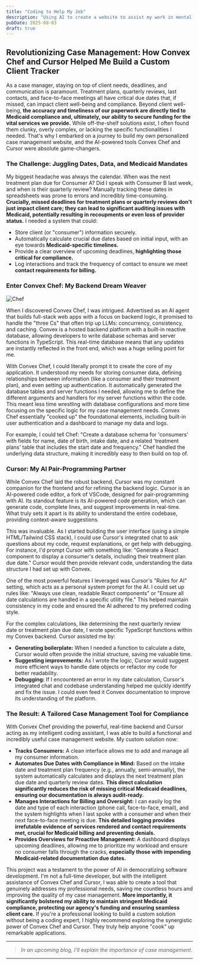 ```yaml
---
title: "Coding to Help My Job"
description: "Using AI to create a website to assist my work in mental health"
pubDate: 2025-08-03
draft: true
---
```


## Revolutionizing Case Management: How Convex Chef and Cursor Helped Me Build a Custom Client Tracker

As a case manager, staying on top of client needs, deadlines, and communication is paramount. Treatment plans, quarterly reviews, last contacts, and face-to-face meetings all have critical due dates that, if missed, can impact client well-being and compliance. Beyond client well-being, **the accuracy and timeliness of our paperwork are directly tied to Medicaid compliance and, ultimately, our ability to secure funding for the vital services we provide.** While off-the-shelf solutions exist, I often found them clunky, overly complex, or lacking the specific functionalities I needed. That's why I embarked on a journey to build my own personalized case management website, and the AI-powered tools Convex Chef and Cursor were absolute game-changers.

### The Challenge: Juggling Dates, Data, and Medicaid Mandates

My biggest headache was always the calendar. When was the next treatment plan due for Consumer A? Did I speak with Consumer B last week, and when is their quarterly review? Manually tracking these dates in spreadsheets was prone to errors and incredibly time-consuming. **Crucially, missed deadlines for treatment plans or quarterly reviews don't just impact client care; they can lead to significant auditing issues with Medicaid, potentially resulting in recoupments or even loss of provider status.** I needed a system that could:

* Store client (or "consumer") information securely.
* Automatically calculate crucial due dates based on initial input, with an eye towards **Medicaid-specific timelines.**
* Provide a clear overview of upcoming deadlines, **highlighting those critical for compliance.**
* Log interactions and track the frequency of contact to ensure we meet **contact requirements for billing.**

### Enter Convex Chef: My Backend Dream Weaver

![Chef](https://qmpdliftraf4pov3.public.blob.vercel-storage.com/Chef-ehjV6foFVrIZfXAW6jS4PIuFHPq0nD.webp)

When I discovered Convex Chef, I was intrigued. Advertised as an AI agent that builds full-stack web apps with a focus on backend logic, it promised to handle the "three Cs" that often trip up LLMs: concurrency, consistency, and caching. Convex is a hosted backend platform with a built-in reactive database, allowing developers to write database schemas and server functions in TypeScript. This real-time database means that any updates are instantly reflected in the front end, which was a huge selling point for me.

With Convex Chef, I could literally prompt it to create the core of my application. It understood my needs for storing consumer data, defining relationships between information (like a consumer and their treatment plan), and even setting up authentication. It automatically generated the database tables and server functions I needed, allowing me to define the different arguments and handlers for my server functions within the code. This meant less time wrestling with database configurations and more time focusing on the specific logic for my case management needs. Convex Chef essentially "cooked up" the foundational elements, including built-in user authentication and a dashboard to manage my data and logs.

For example, I could tell Chef: "Create a database schema for 'consumers' with fields for name, date of birth, intake date, and a related 'treatment plans' table that includes the start date and frequency." Chef handled the underlying data structure, making it incredibly easy to then build on top of.

### Cursor: My AI Pair-Programming Partner

While Convex Chef laid the robust backend, Cursor was my constant companion for the frontend and for refining the backend logic. Cursor is an AI-powered code editor, a fork of VSCode, designed for pair-programming with AI. Its standout feature is its AI-powered code generation, which can generate code, complete lines, and suggest improvements in real-time. What truly sets it apart is its ability to understand the entire codebase, providing context-aware suggestions.

This was invaluable. As I started building the user interface (using a simple HTML/Tailwind CSS stack), I could use Cursor's integrated chat to ask questions about my code, request explanations, or get help with debugging. For instance, I'd prompt Cursor with something like: "Generate a React component to display a consumer's details, including their treatment plan due date." Cursor would then provide relevant code, understanding the data structure I had set up with Convex.

One of the most powerful features I leveraged was Cursor's "Rules for AI" setting, which acts as a personal system prompt for the AI. I could set up rules like: "Always use clean, readable React components" or "Ensure all date calculations are handled in a specific utility file." This helped maintain consistency in my code and ensured the AI adhered to my preferred coding style.

For the complex calculations, like determining the next quarterly review date or treatment plan due date, I wrote specific TypeScript functions within my Convex backend. Cursor assisted me by:

* **Generating boilerplate:** When I needed a function to calculate a date, Cursor would often provide the initial structure, saving me valuable time.
* **Suggesting improvements:** As I wrote the logic, Cursor would suggest more efficient ways to handle date objects or refactor my code for better readability.
* **Debugging:** If I encountered an error in my date calculation, Cursor's integrated chat and codebase understanding helped me quickly identify and fix the issue. I could even feed it Convex documentation to improve its understanding of the platform.

### The Result: A Tailored Case Management Tool for Compliance

With Convex Chef providing the powerful, real-time backend and Cursor acting as my intelligent coding assistant, I was able to build a functional and incredibly useful case management website. My custom solution now:

* **Tracks Consumers:** A clean interface allows me to add and manage all my consumer information.
* **Automates Due Dates with Compliance in Mind:** Based on the intake date and treatment plan frequency (e.g., annually, semi-annually), the system automatically calculates and displays the next treatment plan due date and quarterly review dates. **This direct calculation significantly reduces the risk of missing critical Medicaid deadlines, ensuring our documentation is always audit-ready.**
* **Manages Interactions for Billing and Oversight:** I can easily log the date and type of each interaction (phone call, face-to-face, email), and the system highlights when I last spoke with a consumer and when their next face-to-face meeting is due. **This detailed logging provides irrefutable evidence of services rendered and contact requirements met, crucial for Medicaid billing and preventing denials.**
* **Provides Overviews for Proactive Management:** A dashboard displays upcoming deadlines, allowing me to prioritize my workload and ensure no consumer falls through the cracks, **especially those with impending Medicaid-related documentation due dates.**

This project was a testament to the power of AI in democratizing software development. I'm not a full-time developer, but with the intelligent assistance of Convex Chef and Cursor, I was able to create a tool that genuinely addresses my professional needs, saving me countless hours and improving the quality of my case management. **More importantly, it significantly bolstered my ability to maintain stringent Medicaid compliance, protecting our agency's funding and ensuring seamless client care.** If you're a professional looking to build a custom solution without being a coding expert, I highly recommend exploring the synergistic power of Convex Chef and Cursor. They truly help anyone "cook" up remarkable applications.

---
> *In an upcoming blog, I'll explain the importance of case management*.
---
